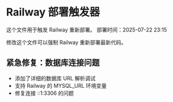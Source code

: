 # Railway 部署触发器

这个文件用于触发 Railway 重新部署。
部署时间：2025-07-22 23:15

修改这个文件可以强制 Railway 重新部署最新代码。

## 紧急修复：数据库连接问题

- 添加了详细的数据库 URL 解析调试
- 支持 Railway 的 MYSQL_URL 环境变量
- 修复连接 ::1:3306 的问题
